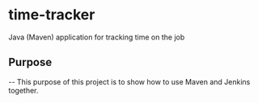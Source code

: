 # time-tracker
Java (Maven) application for tracking time on the job

## Purpose
--
This purpose of this project is to show how to use Maven and Jenkins together.
